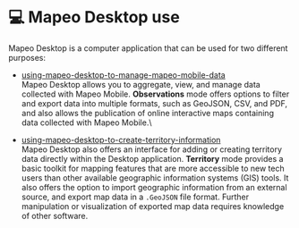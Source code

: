 # 💻 Mapeo Desktop use

Mapeo Desktop is a computer application that can be used for two different purposes:

* [using-mapeo-desktop-to-manage-mapeo-mobile-data](using-mapeo-desktop-to-manage-mapeo-mobile-data/ "mention")\
Mapeo Desktop allows you to aggregate, view, and manage data collected with Mapeo Mobile. **Observations** mode offers options to filter and export data into multiple formats, such as GeoJSON, CSV, and PDF, and also allows the publication of online interactive maps containing data collected with Mapeo Mobile.\

* [using-mapeo-desktop-to-create-territory-information](using-mapeo-desktop-to-create-territory-information/ "mention")\
Mapeo Desktop also offers an interface for adding or creating territory data directly within the Desktop application. **Territory** mode provides a basic toolkit for mapping features that are more accessible to new tech users than other available geographic information systems (GIS) tools. It also offers the option to import geographic information from an external source, and export map data in a `.GeoJSON` file format. Further manipulation or visualization of exported map data requires knowledge of other software.
